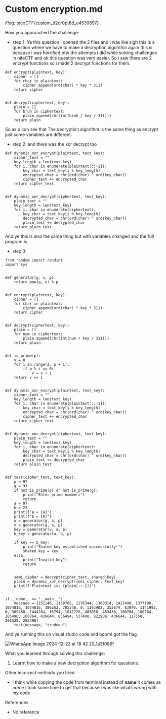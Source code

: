 # Custom encryption.md

*Flag:* picoCTF{custom_d2cr0pt6d_e4530597}

How you approached the challenge:

- step 1: Ye this question i opened the 2 files and i was like sigh this is a question where we have to make a decryption algorithm again this is because i was horrified btw the attempts 
i did while solving challenges in niteCTF and ok this question was very easier. So i saw there are 2 encrypt functions so i made 2 decrypt functions for them.

```
def encrypt(plaintext, key):
    cipher = []
    for char in plaintext:
        cipher.append(ord(char) * key * 311)
    return cipher


def decrypt(ciphertext, key):
    plain = []
    for bruh in ciphertext:
        plain.append(chr(int(bruh / key / 311)))
    return plain
```
So as u can see that The decryption algorithm is the same thing as encrypt just some variables are different. 

- step 2:
and there was the xor decrypt too

```
def dynamic_xor_encrypt(plaintext, text_key):
    cipher_text = ""
    key_length = len(text_key)
    for i, char in enumerate(plaintext[::-1]):
        key_char = text_key[i % key_length]
        encrypted_char = chr(ord(char) ^ ord(key_char))
        cipher_text += encrypted_char
    return cipher_text


def dynamic_xor_decrypt(ciphertext, text_key):
    plain_text = ""
    key_length = len(text_key)
    for i, char in enumerate(ciphertext):
        key_char = text_key[i % key_length]
        decrypted_char = chr(ord(char) ^ ord(key_char))
        plain_text += decrypted_char
    return plain_text
``` 
And ye this is also the same thing but with variables changed and the full program is

- step 3:
```
from random import randint
import sys


def generator(g, x, p):
    return pow(g, x) % p


def encrypt(plaintext, key):
    cipher = []
    for char in plaintext:
        cipher.append(ord(char) * key * 311)
    return cipher


def decrypt(ciphertext, key):
    plain = []
    for num in ciphertext:
        plain.append(chr(int(num / key / 311)))
    return plain


def is_prime(p):
    v = 0
    for i in range(2, p + 1):
        if p % i == 0:
            v = v + 1
    return v <= 1


def dynamic_xor_encrypt(plaintext, text_key):
    cipher_text = ""
    key_length = len(text_key)
    for i, char in enumerate(plaintext[::-1]):
        key_char = text_key[i % key_length]
        encrypted_char = chr(ord(char) ^ ord(key_char))
        cipher_text += encrypted_char
    return cipher_text


def dynamic_xor_decrypt(ciphertext, text_key):
    plain_text = ""
    key_length = len(text_key)
    for i, char in enumerate(ciphertext):
        key_char = text_key[i % key_length]
        decrypted_char = chr(ord(char) ^ ord(key_char))
        plain_text += decrypted_char
    return plain_text


def test(cipher_text, text_key):
    p = 97
    g = 31
    if not is_prime(p) or not is_prime(g):
        print("Enter prime numbers")
        return
    a = 97  
    b = 22  
    print(f"a = {a}")
    print(f"b = {b}")
    u = generator(g, a, p)  
    v = generator(g, b, p)  
    key = generator(v, a, p)  
    b_key = generator(u, b, p)  

    if key == b_key:
        print("Shared key established successfully!")
        shared_key = key
    else:
        print("Invalid key")
        return

    
    semi_cipher = decrypt(cipher_text, shared_key)
    plain = dynamic_xor_decrypt(semi_cipher, text_key)
    print(f'Plaintext is: {plain[::-1]}')


if __name__ == "__main__":
    message = [151146, 1158786, 1276344, 1360314, 1427490, 1377108, 1074816, 1074816, 386262, 705348, 0, 1393902, 352674, 83970, 1141992, 0, 369468, 1444284, 16794, 1041228, 403056, 453438, 100764, 100764, 285498, 100764, 436644, 856494, 537408, 822906, 436644, 117558, 201528, 285498]
    test(message, "trudeau")
```
And ye running this on visual studio code and boom! got the flag.

![WhatsApp Image 2024-12-22 at 18 42 20_1a3f089f](https://github.com/user-attachments/assets/5ca7ae48-542d-4be2-ad04-b10e8086d0cc)

What you learned through solving this challenge:

1. Learnt how to make a new decryption algorithm for questions.

Other incorrect methods you tried:

- I think while copying the code from terminal instead of __name__ it comes as _name_ i took some time to get that because i was like whats wrong with my code

References

- No reference
